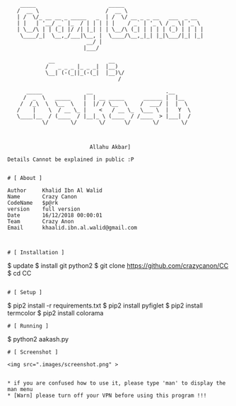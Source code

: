         _____                       _____                                
       /  __ \                     /  __ \                               
       | /  \/_ __ __ _ _____   _  | /  \/ __ _ _ __   ___  _ __         
       | |   | '__/ _` |_  / | | | | |    / _` | '_ \ / _ \| '_ \        
       | \__/\ | | (_| |/ /| |_| | | \__/\ (_| | | | | (_) | | | |       
        \____/_|  \__,_/___|\__, |  \____/\__,_|_| |_|\___/|_| |_|       
                             __/ |                                       
                            |___/                                        

                 __                 __                 
                /   _ _ _ |_ _ _|  |__)                
                \__| (-(_||_(-(_|  |__)\/              
                                       /               

          _____              __                       .__            
         /  _  \   _____    |  | __ _____      ______ |  |__         
        /  /_\  \  \__  \   |  |/ / \__  \    /  ___/ |  |  \        
       /    |    \  / __ \_ |    <   / __ \_  \___ \  |   Y  \       
       \____|__  / (____  / |__|_ \ (____  / /____  > |___|  /       
               \/       \/       \/      \/       \/       \/        

        
                                       
                              Allahu Akbar]


```
Details Cannot be explained in public :P 


# [ About ]
```

    Author     Khalid Ibn Al Walid
    Name       Crazy Canon
    CodeName   $p@rk
    version    full version
    Date       16/12/2018 00:00:01
    Team       Crazy Anon
    Email      khaalid.ibn.al.walid@gmail.com

```


# [ Installation ]
```
$ update
$ install git python2
$ git clone https://github.com/crazycanon/CC
$ cd CC

```

# [ Setup ]
```
$ pip2 install -r requirements.txt
$ pip2 install pyfiglet
$ pip2 install termcolor
$ pip2 install colorama

```
# [ Running ]
```
$ python2 aakash.py
```
# [ Screenshot ]

<img src=".images/screenshot.png" >


* if you are confused how to use it, please type 'man' to display the man menu
* [Warn] please turn off your VPN before using this program !!!

